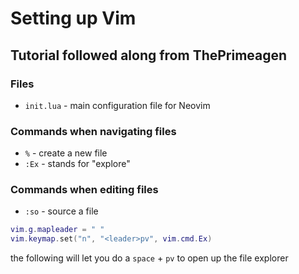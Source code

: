 # Setting up Vim

## Tutorial followed along from ThePrimeagen

### Files

- `init.lua` - main configuration file for Neovim

### Commands when navigating files

- `%` - create a new file
- `:Ex` - stands for "explore"

### Commands when editing files

- `:so` - source a file

```lua
vim.g.mapleader = " "
vim.keymap.set("n", "<leader>pv", vim.cmd.Ex)
```

the following will let you do a `space` + `pv` to open up the file explorer
